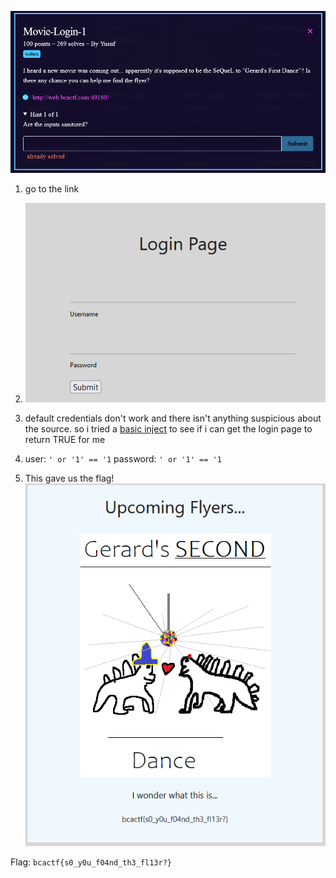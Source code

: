 ![question](question.png)

1) go to the link

2) ![login](login.png)

3) default credentials don't work and there isn't anything suspicious about the source. so i tried a [basic inject](https://www.w3schools.com/sql/sql_injection.asp) to see if i can get the login page to return TRUE for me 

4) user: `' or '1' == '1` password: `' or '1' == '1`

5) This gave us the flag!![flag](flag.png)

Flag: ```bcactf{s0_y0u_f04nd_th3_fl13r?}```